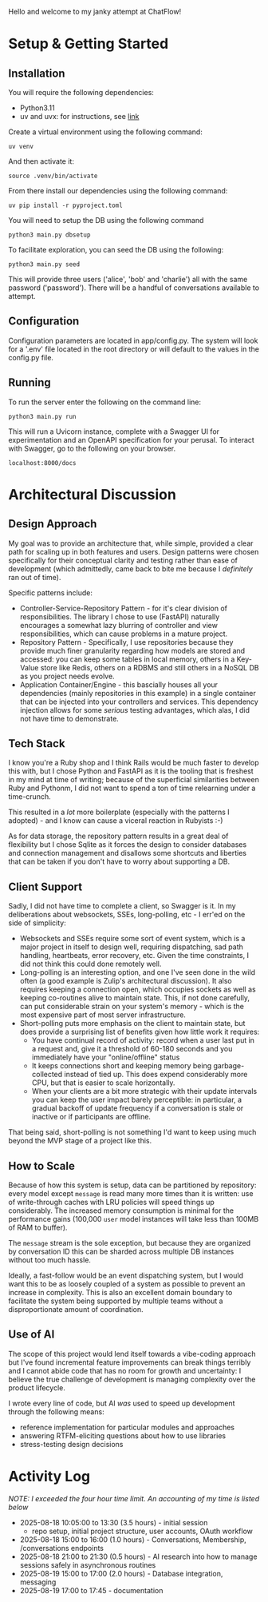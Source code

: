 Hello and welcome to my janky attempt at ChatFlow!

# Setup & Getting Started

## Installation

You will require the following dependencies:
- Python3.11
- uv and uvx: for instructions, see [link](https://docs.astral.sh/uv/getting-started/installation/#installation-methods)

Create a virtual environment using the following command:

`uv venv`

And then activate it:

`source .venv/bin/activate`

From there install our dependencies using the following command:

`uv pip install -r pyproject.toml`

You will need to setup the DB using the following command

`python3 main.py dbsetup`

To facilitate exploration, you can seed the DB using the following:

`python3 main.py seed`

This will provide three users ('alice', 'bob' and 'charlie') all with the same password
('password'). There will be a handful of conversations available to attempt.

## Configuration

Configuration parameters are located in app/config.py. The system will look for
a '.env' file located in the root directory or will default to the values in the
config.py file.

## Running

To run the server enter the following on the command line:

`python3 main.py run`

This will run a Uvicorn instance, complete with a Swagger UI for experimentation
and an OpenAPI specification for your perusal. To interact with Swagger, go to the
following on your browser.

`localhost:8000/docs`

# Architectural Discussion

## Design Approach

My goal was to provide an architecture that, while simple, provided a clear path
for scaling up in both features and users. Design patterns were chosen specifically
for their conceptual clarity and testing rather than ease of development (which
admittedly, came back to bite me because I *definitely* ran out of time).

Specific patterns include:
- Controller-Service-Repository Pattern - for it's clear division of responsibilities.
  The library I chose to use (FastAPI) naturally encourages a somewhat lazy blurring of
  controller and view responsibilities, which can cause problems in a mature project.
- Repository Pattern - Specifically, I use repositories because they provide much finer
  granularity regarding how models are stored and accessed: you can keep some tables in
  local memory, others in a Key-Value store like Redis, others on a RDBMS and still
  others in a NoSQL DB as you project needs evolve. 
- Application Container/Engine - this bascially houses all your dependencies (mainly
  repositories in this example) in a single container that can be injected into your
  controllers and services. This dependency injection allows for some *serious* testing
  advantages, which alas, I did not have time to demonstrate.


## Tech Stack

I know you're a Ruby shop and I think Rails would be much faster to develop this with,
but I chose Python and FastAPI as it is the tooling that is freshest in my mind at time
of writing; because of the superficial similarities between Ruby and Pythonm, I did not
want to spend a ton of time relearning under a time-crunch.

This resulted in a *lot* more boilerplate (especially with the patterns I adopted) - and
I know can cause a viceral reaction in Rubyists :-)

As for data storage, the repository pattern results in a great deal of flexibility but I
chose Sqlite as it forces the design to consider databases and connection management and
disallows some shortcuts and liberties that can be taken if you don't have to worry about
supporting a DB.


## Client Support

Sadly, I did not have time to complete a client, so Swagger is it. In my deliberations
about websockets, SSEs, long-polling, etc -  I err'ed on the side of simplicity:
- Websockets and SSEs require some sort of event system, which is a major project in
  itself to design well, requiring dispatching, sad path handling, heartbeats, error
  recovery, etc. Given the time constraints, I did not think this could done remotely
  well.
- Long-polling is an interesting option, and one I've seen done in the wild often
  (a good example is Zulip's architectural discussion). It also requires keeping a
  connection open, which occupies sockets as well as keeping co-routines alive to
  maintain state. This, if not done carefully, can put considerable strain on your
  system's memory - which is the most expensive part of most server infrastructure.
- Short-polling puts more emphasis on the client to maintain state, but does provide
  a surprising list of benefits given how little work it requires:
    - You have continual record of activity: record when a user last put in a request
      and, give it a threshold of 60-180 seconds and you immediately have your 
      "online/offline" status
    - It keeps connections short and keeping memory being garbage-collected instead of
      tied up. This does expend considerably more CPU, but that is easier to scale
      horizontally.
    - When your clients are a bit more strategic with their update intervals you can
      keep the user impact barely perceptible: in particular, a gradual backoff of
      update frequency if a conversation is stale or inactive or if participants are
      offline.

That being said, short-polling is not something I'd want to keep using much beyond the
MVP stage of a project like this.

## How to Scale

Because of how this system is setup, data can be partitioned by repository: every model
except `message` is read many more times than it is written: use of write-through caches
with LRU policies will speed things up considerably. The increased memory consumption is
minimal for the performance gains (100,000 `user` model instances will take less than 100MB
of RAM to buffer).

The `message` stream is the sole exception, but because they are organized by conversation ID
this can be sharded across multiple DB instances without too much hassle.

Ideally, a fast-follow would be an event dispatching system, but I would want this to be as
loosely coupled of a system as possible to prevent an increase in complexity. This is also
an excellent domain boundary to facilitate the system being supported by multiple teams without
a disproportionate amount of coordination.

## Use of AI

The scope of this project would lend itself towards a vibe-coding approach but
I've found incremental feature improvements can break things terribly and I cannot
abide code that has no room for growth and uncertainty: I believe the true challenge
of development is managing complexity over the product lifecycle.

I wrote every line of code, but AI *was* used to speed up development through the
following means:
- reference implementation for particular modules and approaches
- answering RTFM-eliciting questions about how to use libraries
- stress-testing design decisions


# Activity Log

*NOTE: I exceeded the four hour time limit. An accounting of my time is listed below*

- 2025-08-18 10:05:00 to 13:30 (3.5 hours) - initial session
    - repo setup, initial project structure, user accounts, OAuth workflow
- 2025-08-18 15:00 to 16:00 (1.0 hours) - Conversations, Membership, /conversations endpoints
- 2025-08-18 21:00 to 21:30 (0.5 hours) - AI research into how to manage sessions safely in asynchronous routines
- 2025-08-19 15:00 to 17:00 (2.0 hours) - Database integration, messaging
- 2025-08-19 17:00 to 17:45 - documentation



